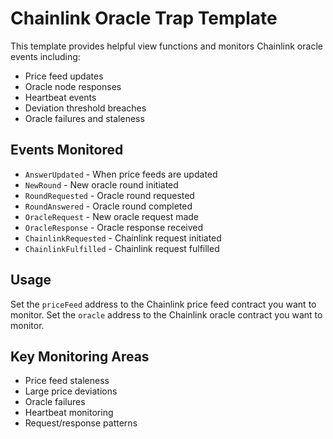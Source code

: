 # Chainlink Oracle Trap Template

This template provides helpful view functions and monitors Chainlink oracle events including:

- Price feed updates
- Oracle node responses
- Heartbeat events
- Deviation threshold breaches
- Oracle failures and staleness

## Events Monitored

- `AnswerUpdated` - When price feeds are updated
- `NewRound` - New oracle round initiated
- `RoundRequested` - Oracle round requested
- `RoundAnswered` - Oracle round completed
- `OracleRequest` - New oracle request made
- `OracleResponse` - Oracle response received
- `ChainlinkRequested` - Chainlink request initiated
- `ChainlinkFulfilled` - Chainlink request fulfilled

## Usage

Set the `priceFeed` address to the Chainlink price feed contract you want to monitor.
Set the `oracle` address to the Chainlink oracle contract you want to monitor.

## Key Monitoring Areas

- Price feed staleness
- Large price deviations
- Oracle failures
- Heartbeat monitoring
- Request/response patterns
